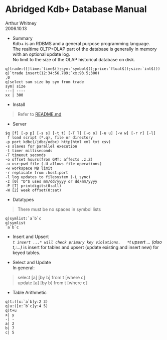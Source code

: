 # Abridged Kdb+ Database Manual
Arthur Whitney  
2006.10.13  
- Summary  
Kdb+ is an RDBMS and a general purpose programming language.  
The realtime OLTP+OLAP part of the database is generally in memory with an optional update log.  
No limit to the size of the OLAP historical database on disk.  
```Shell
q)trade:([]time:`time$();sym:`symbol$();price:`float$();size:`int$())
q)`trade insert(12:34:56.789;`xx;93.5;300)
,0
q)select sum size by sym from trade
sym| size
---| ----
xx | 300 
```  

- Install  
> Refer to [README.md](https://github.com/Lynn-Shang/KDB)  

- Server
```Shell
$q [f] [-p p] [-s s] [-t t] [-T T] [-o o] [-u u] [-w w] [-r r] [-l]
 f load script (*.q), file or directory                            
-p port kdbc(/jdbc/odbc) http(html xml txt csv)                    
-s slaves for parallel execution                                   
-t timer milliseconds                                              
-T timeout seconds                                                 
-o offset hours(from GMT: affects .z.Z)                            
-u usr:pwd file (-U allows file operations)                        
-w workspace MB limit                                              
-r replicate from :host:port                                       
-l log updates to filesystem (-L sync)                             
-z [0] "D"$ uses mm/dd/yyyy or dd/mm/yyyy
-P [7] printdigits(0:all)                
-W [2] week offset(0:sat)                
```
- Datatypes  
> There must be no spaces in symbol lists  
```Shell
q)symlist:`a`b`c
q)symlist
`a`b`c
```
- Insert and Upsert  
*`t insert ...* will check primary key violations.  
*`t upsert ... (also t,:...)* is insert for tables and upsert (update existing and insert new) for keyed tables.  

- Select and Update  
In general:  
> select [a] [by b] from t [where c]  
> update [a] [by b] from t [where c]  

- Table Arithmetic
```Shell
q)t:([x:`a`b]y:2 3)
q)u:([x:`b`c]y:4 5)
q)t+u
x| y
-| -
a| 2
b| 7
c| 5
```

